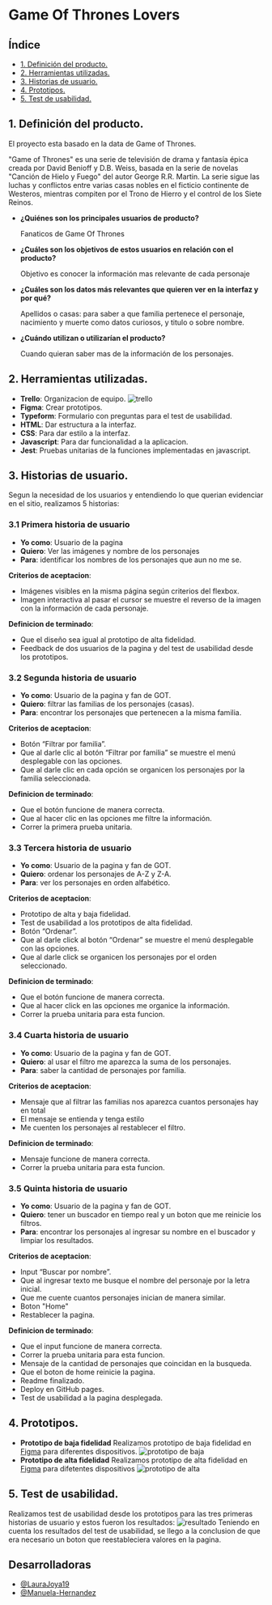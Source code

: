 # Game Of Thrones Lovers

## Índice

* [1. Definición del producto.](#1-definicion-del-producto)
* [2. Herramientas utilizadas.](#2-herramientas-utilizadas)
* [3. Historias de usuario.](#3-historias-de-usuario)
* [4. Prototipos.](#4-prototipos)
* [5. Test de usabilidad.](#5-test-de-usabilidad)

## 1. Definición del producto.

El proyecto esta basado en la data de Game of Thrones.

"Game of Thrones" es una serie de televisión de drama y
fantasía épica creada por David Benioff y D.B. Weiss,
basada en la serie de novelas "Canción de Hielo y Fuego"
del autor George R.R. Martin. La serie sigue las luchas y
conflictos entre varias casas nobles en el ficticio 
continente de Westeros, mientras compiten por el Trono de 
Hierro y el control de los Siete Reinos.

- **¿Quiénes son los principales usuarios de producto?** 
                        
  Fanaticos de Game Of Thrones
- **¿Cuáles son los objetivos de estos usuarios en relación 
con el producto?**

  Objetivo es conocer la información mas relevante de cada 
  personaje
 

- **¿Cuáles son los datos más relevantes que quieren ver en 
la interfaz y por qué?**
  
  Apellidos o casas: para saber a que familia pertenece el 
  personaje, nacimiento y muerte como datos curiosos, y 
  titulo o sobre nombre.
- **¿Cuándo utilizan o utilizarían el producto?**
  
  Cuando quieran saber mas de la información de los 
  personajes.

## 2. Herramientas utilizadas.
  - **Trello**: Organizacion de equipo. ![trello](src/Imagenes/trello.jpg)
  - **Figma**: Crear prototipos.
  - **Typeform**: Formulario con preguntas para el test de 
  usabilidad.
  - **HTML**: Dar estructura a la interfaz.
  - **CSS**: Para dar estilo a la interfaz.
  - **Javascript**: Para dar funcionalidad a la aplicacion.
  - **Jest**: Pruebas unitarias de la funciones implementadas 
  en javascript.
 
 ## 3. Historias de usuario.
  Segun la necesidad de los usuarios y entendiendo lo que 
  querian evidenciar en el sitio, realizamos 5 historias:
  ### 3.1 Primera historia de usuario 
    
  - **Yo como**: Usuario de la pagina
  - **Quiero**: Ver las imágenes y nombre de los personajes
  - **Para**: identificar los nombres de los personajes que 
  aun no me se.

  **Criterios de aceptacion**: 
  - Imágenes visibles en la misma página según criterios del 
  flexbox.
  - Imagen interactiva al pasar el cursor se muestre el 
  reverso de la imagen con la información de cada personaje.

  **Definicion de terminado**:
  - Que el diseño sea igual al prototipo de alta fidelidad.
  - Feedback de dos usuarios de la pagina y del test de 
  usabilidad desde los prototipos.

  ### 3.2 Segunda historia de usuario
    
  - **Yo como**: Usuario de la pagina y fan de GOT.
  - **Quiero**: filtrar las familias de los personajes 
  (casas).
  - **Para**: encontrar los personajes que pertenecen a la 
  misma familia.

  **Criterios de aceptacion**: 
  - Botón “Filtrar por familia”.
  - Que al darle clic al botón “Filtrar por familia” se 
  muestre el menú desplegable con las opciones.
  - Que al darle clic en cada opción se organicen los 
  personajes por la familia seleccionada.

  **Definicion de terminado**:
  - Que el botón funcione de manera correcta.
  - Que al hacer clic en las opciones me filtre la 
  información.
  - Correr la primera prueba unitaria.
  ### 3.3 Tercera historia de usuario
    
  - **Yo como**: Usuario de la pagina y fan de GOT.
  - **Quiero**: ordenar los personajes de A-Z y Z-A.
  - **Para**: ver los personajes en orden alfabético.

  **Criterios de aceptacion**: 
  - Prototipo de alta y baja fidelidad.
  - Test de usabilidad a los prototipos de alta fidelidad.
  - Botón “Ordenar”.
  - Que al darle click al botón “Ordenar” se muestre el menú 
  desplegable con las opciones.
  - Que al darle click se organicen los personajes por el 
  orden seleccionado.

  **Definicion de terminado**:
  - Que el botón funcione de manera correcta.
  - Que al hacer click en las opciones me organice la 
  información.
  - Correr la prueba unitaria para esta funcion.

  ### 3.4 Cuarta historia de usuario
    
  - **Yo como**: Usuario de la pagina y fan de GOT.
  - **Quiero**: al usar el filtro me aparezca la suma de los personajes.
  - **Para**: saber la cantidad de personajes por familia.

  **Criterios de aceptacion**: 
  - Mensaje que al filtrar las familias nos aparezca cuantos 
  personajes hay en total
  - El mensaje se entienda y tenga estilo
  - Me cuenten los personajes al restablecer el filtro.
  
  **Definicion de terminado**:
  - Mensaje funcione de manera correcta.
  - Correr la prueba unitaria para esta funcion.

### 3.5 Quinta historia de usuario
    
  - **Yo como**: Usuario de la pagina y fan de GOT.
  - **Quiero**: tener un buscador en tiempo real y un boton 
  que me reinicie los filtros.
  - **Para**: encontrar los personajes al ingresar su nombre 
  en el buscador y limpiar los resultados.

  **Criterios de aceptacion**: 
  - Input “Buscar por nombre”.
  - Que al ingresar texto me busque el nombre del personaje 
  por la letra inicial.
  - Que me cuente cuantos personajes inician de manera 
  similar.
  - Boton "Home"
  - Restablecer la pagina.
  
  **Definicion de terminado**:
  - Que el input funcione de manera correcta.
  - Correr la prueba unitaria para esta funcion.
  - Mensaje de la cantidad de personajes que coincidan en la 
  busqueda.
  - Que el boton de home reinicie la pagina.
  - Readme finalizado.
  - Deploy en GitHub pages.
  - Test de usabilidad a la pagina desplegada.

## 4. Prototipos.

- **Prototipo de baja fidelidad**
Realizamos prototipo de baja fidelidad en [Figma](https://www.figma.com/file/ORBg4sqpJGma5nz1g8rByV/Baja-Fidelidad?type=design&node-id=0-1&mode=design&t=ql3BblygxMm7PGqw-0) para diferentes dispositivos. 
![prototipo de baja](src/Imagenes/Prototipo%20de%20baja.jpeg) 
- **Prototipo de alta fidelidad**
Realizamos prototipo de alta fidelidad en [Figma](https://www.figma.com/file/sJ1DGDqS5wBH9yooxShePZ/Prototipo-alta-fidelidad?type=design&node-id=0-1&mode=design&t=2jvXFrKOsDLtDPpd-0) para difetentes dispositivos
![prototipo de alta](src/Imagenes/Prototipos%20de%20alta.JPG)

## 5. Test de usabilidad.

Realizamos test de usabilidad desde los prototipos para las tres primeras historias de usuario y estos fueron los resultados:
![resultado](src/Imagenes/resultado.JPG)
Teniendo en cuenta los resultados del test de usabilidad, se llego a la conclusion de que era necesario un boton que reestableciera valores en la pagina. 

## Desarrolladoras

- [@LauraJoya19](https://github.com/LauraJoya19) 
- [@Manuela-Hernandez](https://github.com/Manuela-Hernandez)
